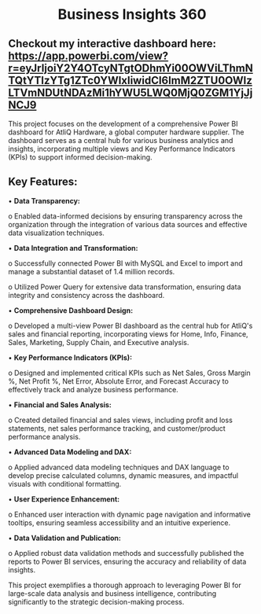 <h1 align="center">Business lnsights 360</h1> 

**<h2>Checkout my interactive dashboard here: https://app.powerbi.com/view?r=eyJrIjoiY2Y4OTcyNTgtODhmYi00OWViLThmNTQtYTIzYTg1ZTc0YWIxIiwidCI6ImM2ZTU0OWIzLTVmNDUtNDAzMi1hYWU5LWQ0MjQ0ZGM1YjJjNCJ9 </h2>**

<p>This project focuses on the development of a comprehensive Power BI dashboard for AtliQ Hardware, a global computer hardware supplier. The dashboard serves as a central hub for various business analytics and insights, incorporating multiple views and Key Performance Indicators (KPIs) to support informed decision-making.</p>

**<h2>Key Features:</h2>**

•	**Data Transparency:**
<p>o  Enabled data-informed decisions by ensuring transparency across the organization through the integration of various data sources and effective data visualization techniques.</p>

•	**Data Integration and Transformation:**

<p>o	Successfully connected Power BI with MySQL and Excel to import and manage a substantial dataset of 1.4 million records.</p>
<p>o	Utilized Power Query for extensive data transformation, ensuring data integrity and consistency across the dashboard.</p>

•	**Comprehensive Dashboard Design:**

<p>o	Developed a multi-view Power BI dashboard as the central hub for AtliQ's sales and financial reporting, incorporating views for Home, Info, Finance, Sales, Marketing, Supply Chain, and Executive analysis.</p>

•	**Key Performance Indicators (KPIs):**
<p>o	Designed and implemented critical KPIs such as Net Sales, Gross Margin %, Net Profit %, Net Error, Absolute Error, and Forecast Accuracy to effectively track and analyze business performance.</p>

•	**Financial and Sales Analysis:**
<p>o	Created detailed financial and sales views, including profit and loss statements, net sales performance tracking, and customer/product performance analysis.</p>

•	**Advanced Data Modeling and DAX:**

<p>o	Applied advanced data modeling techniques and DAX language to develop precise calculated columns, dynamic measures, and impactful visuals with conditional formatting.</p>

•	**User Experience Enhancement:**

<p>o	Enhanced user interaction with dynamic page navigation and informative tooltips, ensuring seamless accessibility and an intuitive experience.</p>

•	**Data Validation and Publication:**

<p>o	Applied robust data validation methods and successfully published the reports to Power BI services, ensuring the accuracy and reliability of data insights.</p>

<p>This project exemplifies a thorough approach to leveraging Power BI for large-scale data analysis and business intelligence, contributing significantly to the strategic decision-making process.</p>

